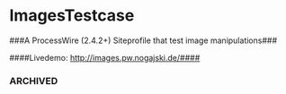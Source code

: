 ImagesTestcase
==============

###A ProcessWire (2.4.2+) Siteprofile that test image manipulations###

####Livedemo: http://images.pw.nogajski.de/####

### ARCHIVED ###
